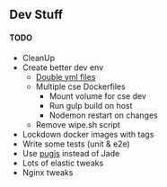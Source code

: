 ## Dev Stuff

#### TODO

 * CleanUp
 * Create better dev env 
   * [Double yml files][dkrdev]
   * Multiple cse Dockerfiles
     * Mount volume for cse dev
     * Run gulp build on host
     * Nodemon restart on changes
   * Remove wipe.sh script
 * Lockdown docker images with tags
 * Write some tests (unit & e2e)
 * Use [pugjs][pug] instead of Jade
 * Lots of elastic tweaks
 * Nginx tweaks


[dkrdev]: https://docs.docker.com/compose/extends/#multiple-compose-files
[pug]: https://github.com/pugjs/pug